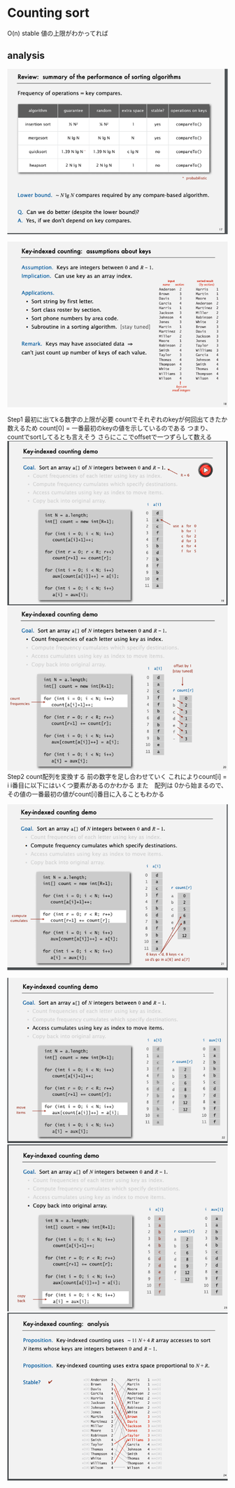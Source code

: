 # Counting sort

O(n) stable 値の上限がわかってれば

## analysis

![](Image/2019-09-07-18-15-48.png)

![](Image/2019-09-07-18-16-26.png)

Step1
最初に出てkる数字の上限が必要
countでそれぞれのkeyが何回出てきたか数えるため
count[0] = 一番最初のkeyの値を示しているのである
つまり、countでsortしてるとも言えそう
さらにここでoffsetで一つずらして数える
![](Image/2019-09-07-18-16-49.png)
![](Image/2019-09-07-18-18-31.png)
Step2
count配列を変換する
前の数字を足し合わせていく
これによりcount[i] = i i番目に以下にはいくつ要素があるのかわかる
また　配列は 0から始まるので、その値の一番最初の値がcount[i]番目に入ることもわかる

![](Image/2019-09-07-18-32-30.png)

![](Image/2019-09-07-18-33-12.png)
![](Image/2019-09-07-18-33-34.png)
![](Image/2019-09-07-18-33-52.png)